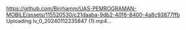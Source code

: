 
https://github.com/Birrhamm/UAS-PEMROGRAMAN-MOBILE/assets/115520530/c21daaba-9db2-40f6-8400-4a8c93877ffb
Uploading lv_0_20240112235847 (1).mp4…

